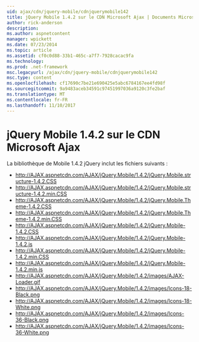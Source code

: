```yaml
---
uid: ajax/cdn/jquery-mobile/cdnjquerymobile142
title: jQuery Mobile 1.4.2 sur le CDN Microsoft Ajax | Documents Microsoft
author: rick-anderson
description: 
ms.author: aspnetcontent
manager: wpickett
ms.date: 07/23/2014
ms.topic: article
ms.assetid: cf0c0d88-33b1-465c-a7f7-7928cacac9fa
ms.technology: 
ms.prod: .net-framework
msc.legacyurl: /ajax/cdn/jquery-mobile/cdnjquerymobile142
msc.type: content
ms.openlocfilehash: cf17690c7be21e690425e5abc6784167ee4fd98f
ms.sourcegitcommit: 9a9483aceb34591c97451997036a9120c3fe2baf
ms.translationtype: MT
ms.contentlocale: fr-FR
ms.lasthandoff: 11/10/2017
---
```

<a name="jquery-mobile-142-on-the-microsoft-ajax-cdn"></a>jQuery Mobile 1.4.2 sur le CDN Microsoft Ajax
====================
La bibliothèque de Mobile 1.4.2 jQuery inclut les fichiers suivants :

- http://AJAX.aspnetcdn.com/AJAX/jQuery.Mobile/1.4.2/jQuery.Mobile.structure-1.4.2.CSS
- http://AJAX.aspnetcdn.com/AJAX/jQuery.Mobile/1.4.2/jQuery.Mobile.structure-1.4.2.min.CSS
- http://AJAX.aspnetcdn.com/AJAX/jQuery.Mobile/1.4.2/jQuery.Mobile.Theme-1.4.2.CSS
- http://AJAX.aspnetcdn.com/AJAX/jQuery.Mobile/1.4.2/jQuery.Mobile.Theme-1.4.2.min.CSS
- http://AJAX.aspnetcdn.com/AJAX/jQuery.Mobile/1.4.2/jQuery.Mobile-1.4.2.CSS
- http://AJAX.aspnetcdn.com/AJAX/jQuery.Mobile/1.4.2/jQuery.Mobile-1.4.2.js
- http://AJAX.aspnetcdn.com/AJAX/jQuery.Mobile/1.4.2/jQuery.Mobile-1.4.2.min.CSS
- http://AJAX.aspnetcdn.com/AJAX/jQuery.Mobile/1.4.2/jQuery.Mobile-1.4.2.min.js
- http://AJAX.aspnetcdn.com/AJAX/jQuery.Mobile/1.4.2/images/AJAX-Loader.gif
- http://AJAX.aspnetcdn.com/AJAX/jQuery.Mobile/1.4.2/images/Icons-18-Black.png
- http://AJAX.aspnetcdn.com/AJAX/jQuery.Mobile/1.4.2/images/Icons-18-White.png
- http://AJAX.aspnetcdn.com/AJAX/jQuery.Mobile/1.4.2/images/Icons-36-Black.png
- http://AJAX.aspnetcdn.com/AJAX/jQuery.Mobile/1.4.2/images/Icons-36-White.png
